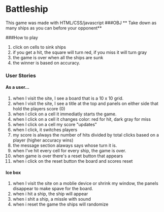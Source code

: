 # Battleship
This game was made with HTML/CSS/javascript
###OBJ
** Take down as many ships as you can before your opponent**

###How to play
1. click on cells to sink ships
2. if you get a hit, the square will turn red, if you miss it will turn gray
3. the game is over when all the ships are sunk
4. the winner is based on accuracy.


### User Stories
#### As a user...
1. when I visit the site, I see a board that is a 10 x 10 grid.
2. when I visit the site, I see a title at the top and panels on either side that hold the players score (0)
3. when I click on a cell it immediatly starts the game.
4. when I click on a cell it changes color: red for hit, dark gray for miss
5. when I click on a cell my score "updates"
6. when I click, it switches players
7. my score is always the number of hits divided by total clicks based on a player (higher accuracy wins)
8. the message section alaways says whose turn it is.
9. when I've hit every cell for every ship, the game is over.
10. when game is over there's a reset button that appears
11. when i click on the reset button the board and scores reset

#### Ice box
1. when I visit the site on a moblie device or shrink my window, the panels disappear to make spave for the board.
2. when i hit a ship, the ship will appear
3. when i shit a ship, a missle with sound
4. when i reset the game the ships will randomize
